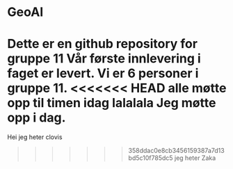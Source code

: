 # GeoAI
Dette er en github repository for gruppe 11
Vår første innlevering i faget er levert.
Vi er 6 personer i gruppe 11.
<<<<<<< HEAD
alle møtte opp til timen idag
lalalala
Jeg møtte opp i dag.
=======
Hei jeg heter clovis
>>>>>>> 358ddac0e8cb3456159387a7d13bd5c10f785dc5
jeg heter Zaka
